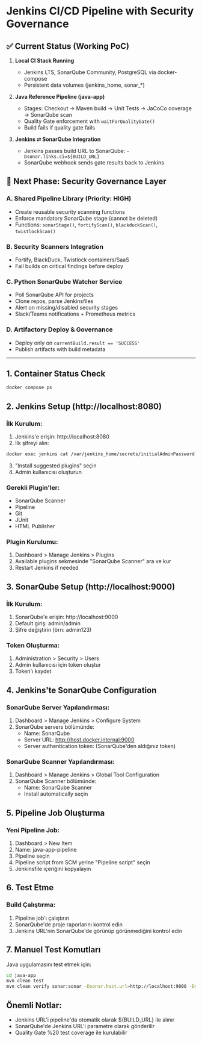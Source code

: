 # Jenkins CI/CD Pipeline with Security Governance

## ✅ Current Status (Working PoC)
1. **Local CI Stack Running**
   - Jenkins LTS, SonarQube Community, PostgreSQL via docker-compose
   - Persistent data volumes (jenkins_home, sonar_*)

2. **Java Reference Pipeline (java-app)**
   - Stages: Checkout → Maven build → Unit Tests → JaCoCo coverage → SonarQube scan
   - Quality Gate enforcement with `waitForQualityGate()`
   - Build fails if quality gate fails

3. **Jenkins ⇄ SonarQube Integration**
   - Jenkins passes build URL to SonarQube: `-Dsonar.links.ci=${BUILD_URL}`
   - SonarQube webhook sends gate results back to Jenkins

## 🚧 Next Phase: Security Governance Layer

### A. Shared Pipeline Library (Priority: HIGH)
- Create reusable security scanning functions
- Enforce mandatory SonarQube stage (cannot be deleted)
- Functions: `sonarStage()`, `fortifyScan()`, `blackduckScan()`, `twistlockScan()`

### B. Security Scanners Integration
- Fortify, BlackDuck, Twistlock containers/SaaS
- Fail builds on critical findings before deploy

### C. Python SonarQube Watcher Service
- Poll SonarQube API for projects
- Clone repos, parse Jenkinsfiles
- Alert on missing/disabled security stages
- Slack/Teams notifications + Prometheus metrics

### D. Artifactory Deploy & Governance
- Deploy only on `currentBuild.result == 'SUCCESS'`
- Publish artifacts with build metadata

---

## 1. Container Status Check
```bash
docker compose ps
```

## 2. Jenkins Setup (http://localhost:8080)

### İlk Kurulum:
1. Jenkins'e erişin: http://localhost:8080
2. İlk şifreyi alın:
```bash
docker exec jenkins cat /var/jenkins_home/secrets/initialAdminPassword
```
3. "Install suggested plugins" seçin
4. Admin kullanıcısı oluşturun

### Gerekli Plugin'ler:
- SonarQube Scanner
- Pipeline
- Git
- JUnit
- HTML Publisher

### Plugin Kurulumu:
1. Dashboard > Manage Jenkins > Plugins
2. Available plugins sekmesinde "SonarQube Scanner" ara ve kur
3. Restart Jenkins if needed

## 3. SonarQube Setup (http://localhost:9000)

### İlk Kurulum:
1. SonarQube'e erişin: http://localhost:9000
2. Default giriş: admin/admin
3. Şifre değiştirin (örn: admin123)

### Token Oluşturma:
1. Administration > Security > Users
2. Admin kullanıcısı için token oluştur
3. Token'ı kaydet

## 4. Jenkins'te SonarQube Configuration

### SonarQube Server Yapılandırması:
1. Dashboard > Manage Jenkins > Configure System
2. SonarQube servers bölümünde:
   - Name: SonarQube
   - Server URL: http://host.docker.internal:9000
   - Server authentication token: (SonarQube'den aldığınız token)

### SonarQube Scanner Yapılandırması:
1. Dashboard > Manage Jenkins > Global Tool Configuration
2. SonarQube Scanner bölümünde:
   - Name: SonarQube Scanner
   - Install automatically seçin

## 5. Pipeline Job Oluşturma

### Yeni Pipeline Job:
1. Dashboard > New Item
2. Name: java-app-pipeline
3. Pipeline seçin
4. Pipeline script from SCM yerine "Pipeline script" seçin
5. Jenkinsfile içeriğini kopyalayın

## 6. Test Etme

### Build Çalıştırma:
1. Pipeline job'ı çalıştırın
2. SonarQube'de proje raporlarını kontrol edin
3. Jenkins URL'nin SonarQube'de görünüp görünmediğini kontrol edin

## 7. Manuel Test Komutları

Java uygulamasını test etmek için:
```bash
cd java-app
mvn clean test
mvn clean verify sonar:sonar -Dsonar.host.url=http://localhost:9000 -Dsonar.login=admin -Dsonar.password=admin123
```

## Önemli Notlar:
- Jenkins URL'i pipeline'da otomatik olarak ${BUILD_URL} ile alınır
- SonarQube'de Jenkins URL'i parametre olarak gönderilir
- Quality Gate %20 test coverage ile kurulabilir